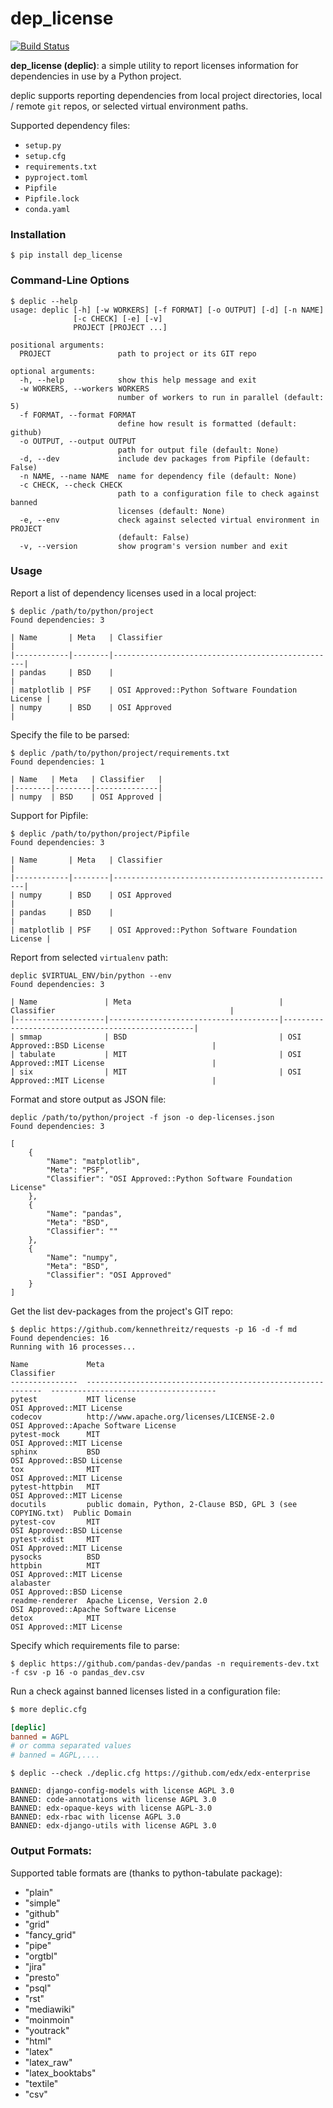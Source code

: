 dep_license
===========

[![Build Status](https://travis-ci.com/abduhbm/dep-license.svg?branch=master)](https://travis-ci.com/abduhbm/dep-license)

**dep_license (deplic)**: a simple utility to report licenses information for dependencies in use by a Python project.

deplic supports reporting dependencies from local project directories, local / remote `git` repos,
or selected virtual environment paths.

Supported dependency files:
* `setup.py`
* `setup.cfg`
* `requirements.txt`
* `pyproject.toml`
* `Pipfile`
* `Pipfile.lock`
* `conda.yaml`

### Installation

```
$ pip install dep_license
```

### Command-Line Options

```
$ deplic --help
usage: deplic [-h] [-w WORKERS] [-f FORMAT] [-o OUTPUT] [-d] [-n NAME]
              [-c CHECK] [-e] [-v]
              PROJECT [PROJECT ...]

positional arguments:
  PROJECT               path to project or its GIT repo

optional arguments:
  -h, --help            show this help message and exit
  -w WORKERS, --workers WORKERS
                        number of workers to run in parallel (default: 5)
  -f FORMAT, --format FORMAT
                        define how result is formatted (default: github)
  -o OUTPUT, --output OUTPUT
                        path for output file (default: None)
  -d, --dev             include dev packages from Pipfile (default: False)
  -n NAME, --name NAME  name for dependency file (default: None)
  -c CHECK, --check CHECK
                        path to a configuration file to check against banned
                        licenses (default: None)
  -e, --env             check against selected virtual environment in PROJECT
                        (default: False)
  -v, --version         show program's version number and exit
```

### Usage

Report a list of dependency licenses used in a local project:
```
$ deplic /path/to/python/project
Found dependencies: 3

| Name       | Meta   | Classifier                                       |
|------------|--------|--------------------------------------------------|
| pandas     | BSD    |                                                  |
| matplotlib | PSF    | OSI Approved::Python Software Foundation License |
| numpy      | BSD    | OSI Approved                                     |
```

Specify the file to be parsed:

```
$ deplic /path/to/python/project/requirements.txt
Found dependencies: 1

| Name   | Meta   | Classifier   |
|--------|--------|--------------|
| numpy  | BSD    | OSI Approved |

```

Support for Pipfile:
```
$ deplic /path/to/python/project/Pipfile
Found dependencies: 3

| Name       | Meta   | Classifier                                       |
|------------|--------|--------------------------------------------------|
| numpy      | BSD    | OSI Approved                                     |
| pandas     | BSD    |                                                  |
| matplotlib | PSF    | OSI Approved::Python Software Foundation License |
```

Report from selected `virtualenv` path:
```
deplic $VIRTUAL_ENV/bin/python --env
Found dependencies: 3

| Name               | Meta                                 | Classifier                                       |
|--------------------|--------------------------------------|--------------------------------------------------|
| smmap              | BSD                                  | OSI Approved::BSD License                        |
| tabulate           | MIT                                  | OSI Approved::MIT License                        |
| six                | MIT                                  | OSI Approved::MIT License                        |
```

Format and store output as JSON file:
```
deplic /path/to/python/project -f json -o dep-licenses.json
Found dependencies: 3

[
    {
        "Name": "matplotlib",
        "Meta": "PSF",
        "Classifier": "OSI Approved::Python Software Foundation License"
    },
    {
        "Name": "pandas",
        "Meta": "BSD",
        "Classifier": ""
    },
    {
        "Name": "numpy",
        "Meta": "BSD",
        "Classifier": "OSI Approved"
    }
]
```

Get the list dev-packages from the project's GIT repo:
```
$ deplic https://github.com/kennethreitz/requests -p 16 -d -f md
Found dependencies: 16
Running with 16 processes...

Name             Meta                                                          Classifier
---------------  ------------------------------------------------------------  -------------------------------------
pytest           MIT license                                                   OSI Approved::MIT License
codecov          http://www.apache.org/licenses/LICENSE-2.0                    OSI Approved::Apache Software License
pytest-mock      MIT                                                           OSI Approved::MIT License
sphinx           BSD                                                           OSI Approved::BSD License
tox              MIT                                                           OSI Approved::MIT License
pytest-httpbin   MIT                                                           OSI Approved::MIT License
docutils         public domain, Python, 2-Clause BSD, GPL 3 (see COPYING.txt)  Public Domain
pytest-cov       MIT                                                           OSI Approved::BSD License
pytest-xdist     MIT                                                           OSI Approved::MIT License
pysocks          BSD
httpbin          MIT                                                           OSI Approved::MIT License
alabaster                                                                      OSI Approved::BSD License
readme-renderer  Apache License, Version 2.0                                   OSI Approved::Apache Software License
detox            MIT                                                           OSI Approved::MIT License

```

Specify which requirements file to parse:
```
$ deplic https://github.com/pandas-dev/pandas -n requirements-dev.txt -f csv -p 16 -o pandas_dev.csv
```

Run a check against banned licenses listed in a configuration file:
```bash
$ more deplic.cfg
```
```ini
[deplic]
banned = AGPL
# or comma separated values
# banned = AGPL,....
```
```
$ deplic --check ./deplic.cfg https://github.com/edx/edx-enterprise

BANNED: django-config-models with license AGPL 3.0
BANNED: code-annotations with license AGPL 3.0
BANNED: edx-opaque-keys with license AGPL-3.0
BANNED: edx-rbac with license AGPL 3.0
BANNED: edx-django-utils with license AGPL 3.0
```
### Output Formats:

Supported table formats are (thanks to python-tabulate package):

- "plain"
- "simple"
- "github"
- "grid"
- "fancy_grid"
- "pipe"
- "orgtbl"
- "jira"
- "presto"
- "psql"
- "rst"
- "mediawiki"
- "moinmoin"
- "youtrack"
- "html"
- "latex"
- "latex_raw"
- "latex_booktabs"
- "textile"
- "csv"
